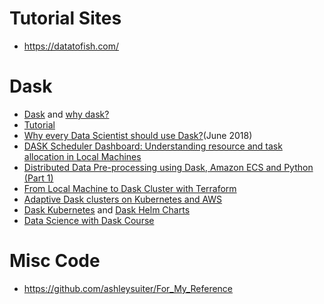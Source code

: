 # Tutorial Sites
- https://datatofish.com/

# Dask
- [Dask](https://dask.org/) and [why dask?](https://docs.dask.org/en/latest/why.html)
- [Tutorial](https://github.com/dask/dask-tutorial)
- [Why every Data Scientist should use Dask?](https://towardsdatascience.com/why-every-data-scientist-should-use-dask-81b2b850e15b)(June 2018)
- [DASK Scheduler Dashboard: Understanding resource and task allocation in Local Machines](https://medium.com/@kartikbhanot/dask-scheduler-dashboard-understanding-resource-and-task-allocation-in-local-machines-bc5aa60eca6e)
- [Distributed Data Pre-processing using Dask, Amazon ECS and Python (Part 1)](https://towardsdatascience.com/serverless-distributed-data-pre-processing-using-dask-amazon-ecs-and-python-part-1-a6108c728cc4)
- [From Local Machine to Dask Cluster with Terraform](https://www.datacamp.com/community/tutorials/dask-ec2-terraform)
- [Adaptive Dask clusters on Kubernetes and AWS](https://archived.informaticslab.co.uk/dask/2017/07/21/adaptive-dask-clusters-on-kubernetes-and-aws.html)
- [Dask Kubernetes](https://kubernetes.dask.org/en/latest/) and [Dask Helm Charts](https://github.com/dask/helm-chart)
- [Data Science with Dask Course](https://github.com/mardatade/Course-Data-Science-with-Dask)

# Misc Code
- https://github.com/ashleysuiter/For_My_Reference

